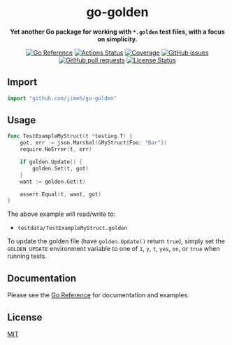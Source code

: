 <h1 align="center">
  go-golden
</h1>

<p align="center">
  <strong>
    Yet another Go package for working with <code>*.golden</code> test files,
    with a focus on simplicity.
  </strong>
</p>

<p align="center">
  <a href="https://pkg.go.dev/github.com/jimeh/go-golden"><img src="https://img.shields.io/badge/%E2%80%8B-reference-387b97.svg?logo=go&logoColor=white" alt="Go Reference"></a>
  <a href="https://github.com/jimeh/go-golden/actions"><img src="https://img.shields.io/github/actions/workflow/status/jimeh/go-golden/ci.yml?logo=github" alt="Actions Status"></a>
  <a href="https://codeclimate.com/github/jimeh/go-golden"><img src="https://img.shields.io/codeclimate/coverage/jimeh/go-golden.svg?logo=code%20climate" alt="Coverage"></a>
  <a href="https://github.com/jimeh/go-golden/issues"><img src="https://img.shields.io/github/issues-raw/jimeh/go-golden.svg?style=flat&logo=github&logoColor=white" alt="GitHub issues"></a>
  <a href="https://github.com/jimeh/go-golden/pulls"><img src="https://img.shields.io/github/issues-pr-raw/jimeh/go-golden.svg?style=flat&logo=github&logoColor=white" alt="GitHub pull requests"></a>
  <a href="https://github.com/jimeh/go-golden/blob/master/LICENSE"><img src="https://img.shields.io/github/license/jimeh/go-golden.svg?style=flat" alt="License Status"></a>
</p>

## Import

```go
import "github.com/jimeh/go-golden"
```

## Usage

```go
func TestExampleMyStruct(t *testing.T) {
	got, err := json.Marshal(&MyStruct{Foo: "Bar"})
	require.NoError(t, err)

	if golden.Update() {
		golden.Set(t, got)
	}
	want := golden.Get(t)

	assert.Equal(t, want, got)
}
```

The above example will read/write to:

- `testdata/TestExampleMyStruct.golden`

To update the golden file (have `golden.Update()` return `true`), simply set the
`GOLDEN_UPDATE` environment variable to one of `1`, `y`, `t`, `yes`, `on`, or
`true` when running tests.

## Documentation

Please see the
[Go Reference](https://pkg.go.dev/github.com/jimeh/go-golden#section-documentation)
for documentation and examples.

## License

[MIT](https://github.com/jimeh/go-golden/blob/master/LICENSE)
